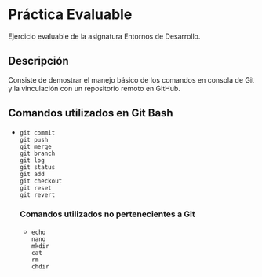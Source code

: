 # Práctica Evaluable
Ejercicio evaluable de la asignatura Entornos de Desarrollo.

## Descripción 
Consiste de demostrar el manejo básico de los comandos en consola de Git y la vinculación con un repositorio remoto en GitHub. 

## Comandos utilizados en Git Bash
- ```
  git commit
  git push
  git merge
  git branch
  git log
  git status
  git add
  git checkout
  git reset
  git revert
  ```

  ### Comandos utilizados no pertenecientes a Git
  - ```
    echo
    nano
    mkdir
    cat
    rm
    chdir
    ```
